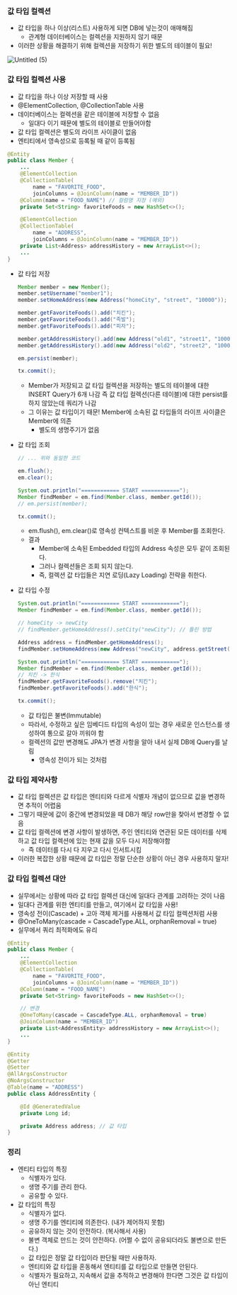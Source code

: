 ### 값 타입 컬렉션

- 값 타입을 하나 이상(리스트) 사용하게 되면 DB에 넣는것이 애매해짐
    - 관계형 데이터베이스는 컬렉션을 지원하지 않기 때문
- 이러한 상황을 해결하기 위해 컬렉션을 저장하기 위한 별도의 테이블이 필요!

![Untitled (5)](https://github.com/juhwan-Ki/TIL/assets/87765888/b67d62c7-c8db-4574-9826-e43af1c509e4)


### 값 타입 컬렉션 사용

- 값 타입을 하나 이상 저장할 때 사용
- @ElementCollection, @CollectionTable 사용
- 데이터베이스는 컬렉션을 같은 테이블에 저장할 수 없음
    - 일대다 이기 때문에 별도의 테이블로 만들어야함
- 값 타입 컬렉션은 별도의 라이프 사이클이 없음
- 엔티티에서 영속성으로 등록될 때 같이 등록됨

```java
@Entity
public class Member {
    ...
    @ElementCollection
    @CollectionTable(
        name = "FAVORITE_FOOD",
        joinColumns = @JoinColumn(name = "MEMBER_ID"))
    @Column(name = "FOOD_NAME") // 컬럼명 지정 (예외)
    private Set<String> favoriteFoods = new HashSet<>();

    @ElementCollection
    @CollectionTable(
        name = "ADDRESS",
        joinColumns = @JoinColumn(name = "MEMBER_ID"))
    private List<Address> addressHistory = new ArrayList<>();
    ...
}
```

- 값 타입 저장
    
    ```java
    Member member = new Member();
    member.setUsername("member1");
    member.setHomeAddress(new Address("homeCity", "street", "10000"));
    
    member.getFavoriteFoods().add("치킨");
    member.getFavoriteFoods().add("족발");
    member.getFavoriteFoods().add("피자");
    
    member.getAddressHistory().add(new Address("old1", "street1", "10001"));
    member.getAddressHistory().add(new Address("old2", "street2", "10002"));
    
    em.persist(member);
    
    tx.commit();
    ```
    
    - Member가 저장되고 값 타입 컬렉션을 저장하는 별도의 테이블에 대한 INSERT Query가 6개 나감 즉 값 타입 컬렉션(다른 테이블)에 대한 persist를 하지 않았는데 쿼리가 나감
    - 그 이유는 값 타입이기 때문! Member에 소속된 값 타입들의 라이프 사이클은 Member에 의존
        - 별도의 생명주기가 없음
    
- 값 타입 조회
    
    ```java
    // ... 위와 동일한 코드 
    
    em.flush();
    em.clear();
    
    System.out.println("============ START ============");
    Member findMember = em.find(Member.class, member.getId());
    // em.persist(member);
    
    tx.commit();
    ```
    
    - em.flush(), em.clear()로 영속성 컨텍스트를 비운 후 Member를 조회한다.
    - 결과
        - Member에 소속된 Embedded 타입의 Address 속성은 모두 같이 조회된다.
        - 그러나 컬렉션들은 조회 되지 않는다.
        - 즉, 컬렉션 값 타입들은 지연 로딩(Lazy Loading) 전략을 취한다.
- 값 타입 수정
    
    ```java
    System.out.println("============ START ============");
    Member findMember = em.find(Member.class, member.getId());
    
    // homeCity -> newCity 
    // findMember.getHomeAddress().setCity("newCity"); // 틀린 방법 
    
    Address address = findMember.getHomeAddress();
    findMember.setHomeAddress(new Address("newCity", address.getStreet(), address.getZipCode())); // 새로 생성 
    
    System.out.println("============ START ============");
    Member findMember = em.find(Member.class, member.getId());
    // 치킨 -> 한식 
    findMember.getFavoriteFoods().remove("치킨");
    findMember.getFavoriteFoods().add("한식");
    
    tx.commit();
    ```
    
    - 값 타입은 불변(Immutable)
    - 따라서, 수정하고 싶은 임베디드 타입의 속성이 있는 경우 새로운 인스턴스를 생성하여 통으로 갈아 끼워야 함
    - 컬렉션의 값만 변경해도 JPA가 변경 사항을 알아 내서 실제 DB에 Query를 날림
        - 영속성 전이가 되는 것처럼

### 값 타입 제약사항

- 값 타입 컬렉션은 값 타입은 엔티티와 다르게 식별자 개념이 없으므로 값을 변경하면 추적이 어렵움
- 그렇기 때문에 값이 중간에 변경되었을 때 DB가 해당 row만을 찾아서 변경할 수 없음
- 값 타입 컬렉션에 변경 사항이 발생하면, 주인 엔티티와 연관된 모든 데이터를 삭제하고 값 타입 컬렉션에 있는 현재 값을 모두 다시 저장해야함
    - 즉 데이터를 다시 다 지우고 다시 인서트시킴
- 이러한 복잡한 상황 때문에 값 타입은 정말 단순한 상황이 아닌 경우 사용하지 말자!

### 값 타입 컬렉션 대안

- 실무에서는 상황에 따라 값 타입 컬렉션 대신에 일대다 관계를 고려하는 것이 나음
- 일대다 관계를 위한 엔티티를 만들고, 여기에서 값 타입을 사용!
- 영속성 전이(Cascade) + 고아 객체 제거를 사용해서 값 타입 컬렉션처럼 사용
- @OneToMany(cascade = CascadeType.ALL, orphanRemoval = true)
- 실무에서 쿼리 최적화에도 유리

```java
@Entity
public class Member {
    ...
    @ElementCollection
    @CollectionTable(
        name = "FAVORITE_FOOD",
        joinColumns = @JoinColumn(name = "MEMBER_ID"))
    @Column(name = "FOOD_NAME")
    private Set<String> favoriteFoods = new HashSet<>();

    // 변경 
    @OneToMany(cascade = CascadeType.ALL, orphanRemoval = true)
    @JoinColumn(name = "MEMBER_ID")
    private List<AddressEntity> addressHistory = new ArrayList<>();
    ...
}
```

```java
@Entity
@Getter
@Setter
@AllArgsConstructor
@NoArgsConstructor
@Table(name = "ADDRESS")
public class AddressEntity {

    @Id @GeneratedValue
    private Long id;

    private Address address; // 값 타입 
}
```

### 정리

- 엔티티 타입의 특징
    - 식별자가 있다.
    - 생명 주기를 관리 한다.
    - 공유할 수 있다.
- 값 타입의 특징
    - 식별자가 없다.
    - 생명 주기를 엔티티에 의존한다. (내가 제어하지 못함)
    - 공유하지 않는 것이 안전하다. (복사해서 사용)
    - 불변 객체로 만드는 것이 안전하다. (어쩔 수 없이 공유되더라도 불변으로 만든다.)
    - 값 타입은 정말 값 타입이라 판단될 때만 사용하자.
    - 엔티티와 값 타입을 혼동해서 엔티티를 값 타입으로 만들면 안된다.
    - 식별자가 필요하고, 지속해서 값을 추적하고 변경해야 한다면 그것은 값 타입이 아닌 엔티티